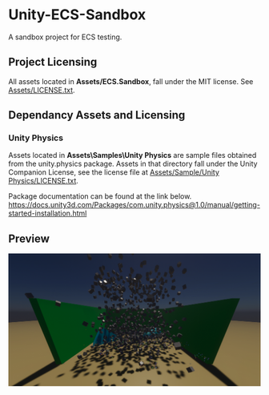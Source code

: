 # Unity-ECS-Sandbox
A sandbox project for ECS testing.

## Project Licensing
All assets located in **Assets/ECS.Sandbox**, fall under the MIT license. See [Assets/LICENSE.txt](/Assets/ECS.Sandbox/LICENSE.txt).

## Dependancy Assets and Licensing
### Unity Physics
Assets located in **Assets\Samples\Unity Physics** are sample files obtained from the unity.physics package. Assets in that directory fall under the Unity Companion License, see the license file at [Assets/Sample/Unity Physics/LICENSE.txt](/Assets/Samples/Unity%20Physics/LICENSE.txt).

Package documentation can be found at the link below.
https://docs.unity3d.com/Packages/com.unity.physics@1.0/manual/getting-started-installation.html

## Preview
![alt text](/Assets/ECS.Sandbox/1.%20Bouncing%20Time%20Bomb/Preview.PNG "1. Bouncing Time Bomb")


